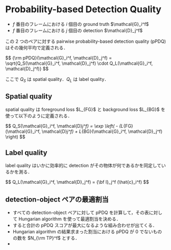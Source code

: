 # Probability-based Detection Quality

- $f$ 番目のフレームにおける $i$ 個目の ground truth $\mathcal\{G}_i^f$
- $f$ 番目のフレームにおける $j$ 個目の detection $\mathcal\{D}_j^f$

この 2 つのペアに対する pairwise probability-based detection quality (pPDQ) はその幾何平均で定義される．

$$
\{\rm pPDQ}(\mathcal\{G}_i^f, \mathcal\{D}_j^f)
= \sqrt\{Q_S(\mathcal\{G}_i^f, \mathcal\{D}_j^f) \cdot Q_L(\mathcal\{G}_i^f, \mathcal\{D}_j^f)}
$$

ここで $Q_S$ は spatial quality．$Q_L$ は label quality．

## Spatial quality 

spatial quality は foreground loss $L_\{FG}$ と background loss $L_\{BG}$ を使って以下のように定義される．

$$
Q_S(\mathcal\{G}_i^f, \mathcal\{D}_j^f)
= \exp \left( - (L_\{FG}(\mathcal\{G}_i^f, \mathcal\{D}_j^f) + L_\{BG}(\mathcal\{G}_i^f, \mathcal\{D}_j^f) \right)
$$

## Label quality

label quality はいかに効率的に detection がその物体が何であるかを同定しているかを測る．

$$
Q_L(\mathcal\{G}_i^f, \mathcal\{D}_j^f) = \{\bf l}_j^f (\hat\{c}_i^f)
$$

## detection-object ペアの最適割当

- すべての detection-object ペアに対して pPDQ を計算して，その表に対して Hungarian algorithm を使って最適割当を決める．
- すると合計の pPDQ スコアが最大になるような組み合わせが出てくる．
- Hungarian algorithm の結果求まった割当における pPDQ が 0 でないものの数を $N_\{\rm TP}^f$ とする．
- 
